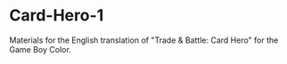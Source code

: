 # Card-Hero-1
Materials for the English translation of "Trade &amp; Battle: Card Hero" for the Game Boy Color.
